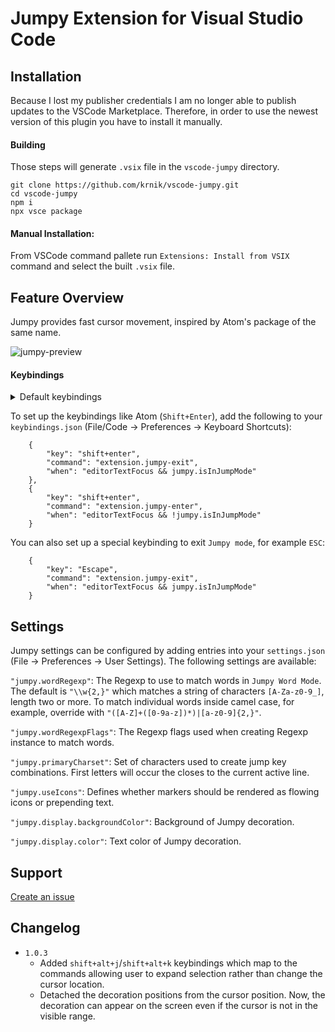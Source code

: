 # Jumpy Extension for Visual Studio Code

## Installation
Because I lost my publisher credentials I am no longer able to publish updates to the VSCode Marketplace.
Therefore, in order to use the newest version of this plugin you have to install it manually.

#### Building
Those steps will generate `.vsix` file in the `vscode-jumpy` directory.
```
git clone https://github.com/krnik/vscode-jumpy.git
cd vscode-jumpy
npm i
npx vsce package
```
#### Manual Installation:
From VSCode command pallete run `Extensions: Install from VSIX` command and select the built `.vsix` file.

## Feature Overview

Jumpy provides fast cursor movement, inspired by Atom's package of the same name.

![jumpy-preview](https://media.giphy.com/media/W5fPqy6JMb7nSJSmH3/giphy.gif)

#### Keybindings

<details>
<summary>Default keybindings</summary>

```json
[
    { // Exit jump mode.
        "key": "alt+j",
            "command": "extension.jumpy-exit",
            "when": "editorTextFocus && jumpy.isInJumpMode"
    },
    { // Exit jump mode.
        "key": "alt+k",
        "command": "extension.jumpy-exit",
        "when": "editorTextFocus && jumpy.isInJumpMode"
    },
    { // Enter jump to the start of the word mode.
        "key": "alt+j",
        "command": "extension.jumpy-enter",
        "when": "editorTextFocus && !jumpy.isInJumpMode"
    },
    { // Enter jump to the end of the word mode.
        "key": "alt+k",
        "command": "extension.jumpy-enter-end-of-word",
        "when": "editorTextFocus && !jumpy.isInJumpMode"
    },
    { // Exit jump mode.
        "key": "shift+alt+j",
        "command": "extension.jumpy-exit",
        "when": "editorTextFocus && jumpy.isInJumpMode"
    },
    { // Exit jump mode.
        "key": "shift+alt+k",
        "command": "extension.jumpy-exit",
        "when": "editorTextFocus && jumpy.isInJumpMode"
    },
    { // Enter expand selection mode to the start of the word.
        "key": "shift+alt+j",
        "command": "extension.jumpy-enter-select",
        "when": "editorTextFocus && !jumpy.isInJumpMode"
    },
    { // Enter expand selection mode to the end of the word.
        "key": "shift+alt+k",
        "command": "extension.jumpy-enter-select-end-of-word",
        "when": "editorTextFocus && !jumpy.isInJumpMode"
    }
]
```
</details>

To set up the keybindings like Atom (`Shift+Enter`), add the following to your `keybindings.json` (File/Code -> Preferences -> Keyboard Shortcuts):

```
    {
        "key": "shift+enter",
        "command": "extension.jumpy-exit",
        "when": "editorTextFocus && jumpy.isInJumpMode"
    },
    {
        "key": "shift+enter",
        "command": "extension.jumpy-enter",
        "when": "editorTextFocus && !jumpy.isInJumpMode"
    }

```

You can also set up a special keybinding to exit `Jumpy mode`, for example `ESC`:

```
    {
        "key": "Escape",
        "command": "extension.jumpy-exit",
        "when": "editorTextFocus && jumpy.isInJumpMode"
    }
```

## Settings

Jumpy settings can be configured by adding entries into your `settings.json` (File -> Preferences -> User Settings). The following settings are available:

`"jumpy.wordRegexp"`: The Regexp to use to match words in `Jumpy Word Mode`. The default is `"\\w{2,}"` which matches a string of characters `[A-Za-z0-9_]`, length two or more. To match individual words inside camel case, for example, override with `"([A-Z]+([0-9a-z])*)|[a-z0-9]{2,}"`.

`"jumpy.wordRegexpFlags"`: The Regexp flags used when creating Regexp instance to match words.

`"jumpy.primaryCharset"`: Set of characters used to create jump key combinations. First letters will occur the closes to the current active line.

`"jumpy.useIcons"`: Defines whether markers should be rendered as flowing icons or prepending text.

`"jumpy.display.backgroundColor"`: Background of Jumpy decoration.

`"jumpy.display.color"`: Text color of Jumpy decoration.

## Support

[Create an issue](https://github.com/krnik/vscode-jumpy/issues)

## Changelog
- `1.0.3`
    - Added `shift+alt+j`/`shift+alt+k` keybindings which map to the commands allowing user to expand selection rather than change the cursor location.
    - Detached the decoration positions from the cursor position. Now, the decoration can appear on the screen even if the cursor is not in the visible range.
